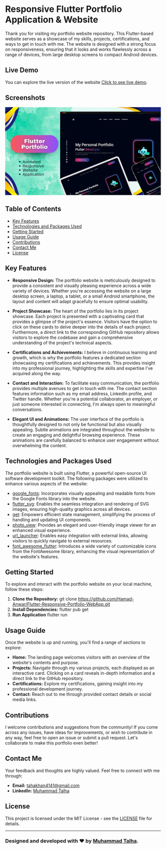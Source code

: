 # Responsive Flutter Portfolio Application & Website

Thank you for visiting my portfolio website repository. This Flutter-based website serves as a showcase of my skills, projects, certifications, and ways to get in touch with me. The website is designed with a strong focus on responsiveness, ensuring that it looks and works flawlessly across a range of devices, from large desktop screens to compact Android devices.

## Live Demo

You can explore the live version of the website [Click to see live demo](https://iam-talhaa.github.io/Portfolio_Flutter/).

## Screenshots

<img src="showcase.png">

## Table of Contents

- [Key Features](#key-features)
- [Technologies and Packages Used](#technologies-and-packages-used)
- [Getting Started](#getting-started)
- [Usage Guide](#usage-guide)
- [Contributions](#contributions)
- [Contact Me](#contact-me)
- [License](#license)

## Key Features

- **Responsive Design:** The portfolio website is meticulously designed to provide a consistent and visually pleasing experience across a wide variety of devices. Whether you're accessing the website on a large desktop screen, a laptop, a tablet, or a small Android smartphone, the layout and content will adapt gracefully to ensure optimal usability.

- **Project Showcase:** The heart of the portfolio lies in its project showcase. Each project is presented with a captivating card that provides a glimpse of the project's essence. Visitors have the option to click on these cards to delve deeper into the details of each project. Furthermore, a direct link to the corresponding GitHub repository allows visitors to explore the codebase and gain a comprehensive understanding of the project's technical aspects.

- **Certifications and Achievements:** I believe in continuous learning and growth, which is why the portfolio features a dedicated section showcasing my certifications and achievements. This provides insight into my professional journey, highlighting the skills and expertise I've acquired along the way.

- **Contact and Interaction:** To facilitate easy communication, the portfolio provides multiple avenues to get in touch with me. The contact section features information such as my email address, LinkedIn profile, and Twitter handle. Whether you're a potential collaborator, an employer, or just someone interested in connecting, I'm always open to meaningful conversations.

- **Elegant UI and Animations:** The user interface of the portfolio is thoughtfully designed to not only be functional but also visually appealing. Subtle animations are integrated throughout the website to create an engaging and delightful browsing experience. These animations are carefully balanced to enhance user engagement without overwhelming the content.

## Technologies and Packages Used

The portfolio website is built using Flutter, a powerful open-source UI software development toolkit. The following packages were utilized to enhance various aspects of the website:

- [google_fonts](https://pub.dev/packages/google_fonts): Incorporates visually appealing and readable fonts from the Google Fonts library into the website.
- [flutter_svg](https://pub.dev/packages/flutter_svg): Enables the seamless integration and rendering of SVG images, ensuring high-quality graphics across all devices.
- [get](https://pub.dev/packages/get): Empowers efficient state management, simplifying the process of handling and updating UI components.
- [photo_view](https://pub.dev/packages/photo_view): Provides an elegant and user-friendly image viewer for an enhanced visual experience.
- [url_launcher](https://pub.dev/packages/url_launcher): Enables easy integration with external links, allowing visitors to quickly navigate to external resources.
- [font_awesome_flutter](https://pub.dev/packages/font_awesome_flutter): Introduces a wide variety of customizable icons from the FontAwesome library, enhancing the visual representation of the website's features.

## Getting Started

To explore and interact with the portfolio website on your local machine, follow these steps:

1. **Clone the Repository:**
   git clone https://github.com/Hamad-Anwar/Flutter-Responsive-Portfolio-WebApp.git
2. **Install Dependencies:**
   flutter pub get
3. **Run Application**
   flutter run

## Usage Guide

Once the website is up and running, you'll find a range of sections to explore:

- **Home:** The landing page welcomes visitors with an overview of the website's contents and purpose.
- **Projects:** Navigate through my various projects, each displayed as an interactive card. Clicking on a card reveals in-depth information and a direct link to the GitHub repository.
- **Certifications:** Explore my certifications, gaining insight into my professional development journey.
- **Contact:** Reach out to me through provided contact details or social media links.


## Contributions

I welcome contributions and suggestions from the community! If you come across any issues, have ideas for improvements, or wish to contribute in any way, feel free to open an issue or submit a pull request. Let's collaborate to make this portfolio even better!

## Contact Me

Your feedback and thoughts are highly valued. Feel free to connect with me through:

- **Email:** tahakhan4141@gmail.com
- **LinkedIn:** [Muhammad Talha](https://www.linkedin.com/in/muhammad-talha-129692378/)

## License

This project is licensed under the MIT License - see the [LICENSE](LICENSE) file for details.

---

### Designed and developed with ❤️ by [Muhammad Talha](https://www.linkedin.com/in/muhammad-talha-129692378/).
